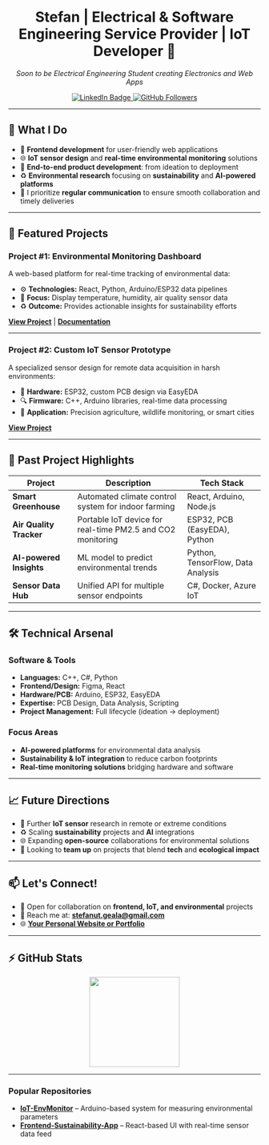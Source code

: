 <!-- 
  Filename: README.md
  Author: Stefan
  Description: GitHub Profile README
-->

<h1 align="center">
  Stefan | Electrical & Software Engineering Service Provider | IoT Developer 🎯
</h1>

<p align="center">
  <em>Soon to be Electrical Engineering Student creating Electronics and Web Apps</em>
</p>

<p align="center">
  <!-- Replace with your LinkedIn URL -->
  <a href="https://www.linkedin.com/in/geala-stefan-1a7105239/">
    <img src="https://img.shields.io/badge/-LinkedIn-blue?style=flat-square&logo=linkedin&logoColor=white" alt="LinkedIn Badge"/>
  </a> 
  <!-- GitHub Followers Badge (replace 'Stefan' with your actual GitHub username if needed) -->
  <a href="https://github.com/UnwiseGiraffeX86?tab=followers">
    <img src="https://img.shields.io/github/followers/UnwiseGiraffeX86?style=social" alt="GitHub Followers"/>
  </a>
</p>

---

## 🎯 What I Do

- 🌱 **Frontend development** for user-friendly web applications  
- 🌐 **IoT sensor design** and **real-time environmental monitoring** solutions  
- 🚀 **End-to-end product development**: from ideation to deployment  
- ♻️ **Environmental research** focusing on **sustainability** and **AI-powered platforms**  
- 🤝 I prioritize **regular communication** to ensure smooth collaboration and timely deliveries

---

## 🚀 Featured Projects

### **Project #1: Environmental Monitoring Dashboard**
A web-based platform for real-time tracking of environmental data:

- ⚙️ **Technologies:** React, Python, Arduino/ESP32 data pipelines  
- 🌱 **Focus:** Display temperature, humidity, air quality sensor data  
- ♻️ **Outcome:** Provides actionable insights for sustainability efforts  

[**View Project**](#) | [**Documentation**](#)

---

### **Project #2: Custom IoT Sensor Prototype**
A specialized sensor design for remote data acquisition in harsh environments:

- 🔌 **Hardware:** ESP32, custom PCB design via EasyEDA  
- 🔍 **Firmware:** C++, Arduino libraries, real-time data processing  
- 🌿 **Application:** Precision agriculture, wildlife monitoring, or smart cities  

[**View Project**](#)

---

## 💼 Past Project Highlights

| Project                   | Description                                                  | Tech Stack                       |
|---------------------------|--------------------------------------------------------------|----------------------------------|
| **Smart Greenhouse**      | Automated climate control system for indoor farming         | React, Arduino, Node.js          |
| **Air Quality Tracker**   | Portable IoT device for real-time PM2.5 and CO2 monitoring  | ESP32, PCB (EasyEDA), Python     |
| **AI-powered Insights**   | ML model to predict environmental trends                    | Python, TensorFlow, Data Analysis|
| **Sensor Data Hub**       | Unified API for multiple sensor endpoints                   | C#, Docker, Azure IoT            |

---

## 🛠️ Technical Arsenal

### **Software & Tools**
- **Languages:** C++, C#, Python  
- **Frontend/Design:** Figma, React  
- **Hardware/PCB:** Arduino, ESP32, EasyEDA  
- **Expertise:** PCB Design, Data Analysis, Scripting  
- **Project Management:** Full lifecycle (ideation → deployment)  

### **Focus Areas**
- **AI-powered platforms** for environmental data analysis  
- **Sustainability & IoT integration** to reduce carbon footprints  
- **Real-time monitoring solutions** bridging hardware and software  

---

## 📈 Future Directions

- 🔬 Further **IoT sensor** research in remote or extreme conditions  
- ♻️ Scaling **sustainability** projects and **AI** integrations  
- 🌐 Expanding **open-source** collaborations for environmental solutions  
- 🤝 Looking to **team up** on projects that blend **tech** and **ecological impact**  

---

## 📫 Let's Connect!

- 💼 Open for collaboration on **frontend, IoT, and environmental** projects
- 📧 Reach me at: [**stefanut.geala@gmail.com**](mailto:stefanut.geala@gmail.com)
- 🌐 [**Your Personal Website or Portfolio**](#)  

---

## ⚡ GitHub Stats
<p align="center">
  <!-- Replace 'Stefan' with your actual GitHub username -->
  <img height="180em" src="https://github-readme-stats.vercel.app/api?username=UnwiseGiraffeX86&show_icons=true&theme=react" />
</p>

---

### Popular Repositories
<!-- Highlight or pin some of your popular/favorite repos -->
- [**IoT-EnvMonitor**](#) – Arduino-based system for measuring environmental parameters
- [**Frontend-Sustainability-App**](#) – React-based UI with real-time sensor data feed

